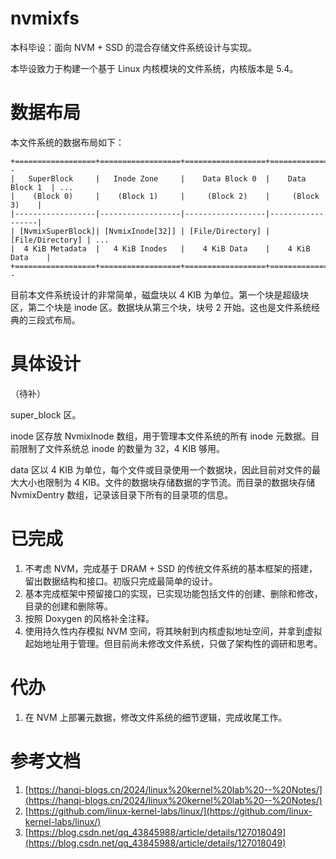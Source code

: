 # nvmixfs

本科毕设：面向 NVM + SSD 的混合存储文件系统设计与实现。

本毕设致力于构建一个基于 Linux 内核模块的文件系统，内核版本是 5.4。

# 数据布局

本文件系统的数据布局如下：

```plaintext
+==================+==================+==================+==================+--
|   SuperBlock     |   Inode Zone     |    Data Block 0  |    Data Block 1  | ...
|    (Block 0)     |    (Block 1)     |     (Block 2)    |     (Block 3)    |
|------------------|------------------|------------------|------------------|
| [NvmixSuperBlock]| [NvmixInode[32]] | [File/Directory] | [File/Directory] | ...
|  4 KiB Metadata  |   4 KiB Inodes   |    4 KiB Data    |    4 KiB Data    |
+==================+==================+==================+==================+--
```

目前本文件系统设计的非常简单，磁盘块以 4 KIB 为单位。第一个块是超级块区，第二个块是 inode 区。数据块从第三个块，块号 2 开始。这也是文件系统经典的三段式布局。

# 具体设计

（待补）

super_block 区。

inode 区存放 NvmixInode 数组，用于管理本文件系统的所有 inode 元数据。目前限制了文件系统总 inode 的数量为 32，4 KIB 够用。

data 区以 4 KIB 为单位，每个文件或目录使用一个数据块，因此目前对文件的最大大小也限制为 4 KIB。文件的数据块存储数据的字节流。而目录的数据块存储 NvmixDentry 数组，记录该目录下所有的目录项的信息。

# 已完成

1. 不考虑 NVM，完成基于 DRAM + SSD 的传统文件系统的基本框架的搭建，留出数据结构和接口。初版只完成最简单的设计。
2. 基本完成框架中预留接口的实现，已实现功能包括文件的创建、删除和修改，目录的创建和删除等。
3. 按照 Doxygen 的风格补全注释。
4. 使用持久性内存模拟 NVM 空间，将其映射到内核虚拟地址空间，并拿到虚拟起始地址用于管理。但目前尚未修改文件系统，只做了架构性的调研和思考。

# 代办

1. 在 NVM 上部署元数据，修改文件系统的细节逻辑，完成收尾工作。

# 参考文档

1. [https://hanqi-blogs.cn/2024/linux%20kernel%20lab%20--%20Notes/](https://hanqi-blogs.cn/2024/linux%20kernel%20lab%20--%20Notes/)
2. [https://github.com/linux-kernel-labs/linux/](https://github.com/linux-kernel-labs/linux/)
3. [https://blog.csdn.net/qq_43845988/article/details/127018049](https://blog.csdn.net/qq_43845988/article/details/127018049)

